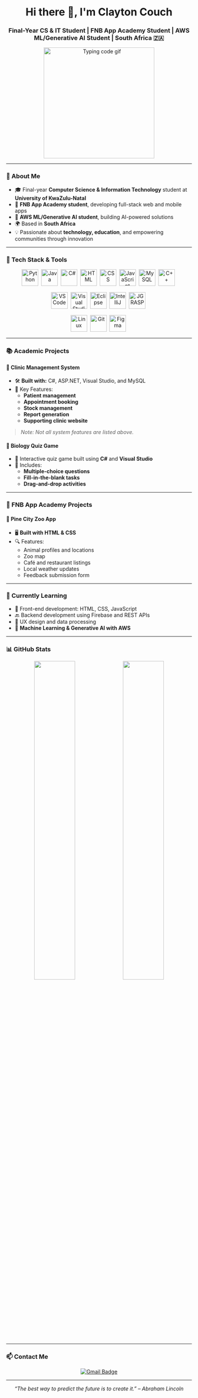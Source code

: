 <!-- GitHub Profile README -->

<h1 align="center">Hi there 👋, I'm Clayton Couch</h1>
<h3 align="center">Final-Year CS & IT Student | FNB App Academy Student | AWS ML/Generative AI Student | South Africa 🇿🇦</h3>

<p align="center">
  <img src="https://media.giphy.com/media/qgQUggAC3Pfv687qPC/giphy.gif" width="300" alt="Typing code gif"/>
</p>

---

### 🧠 About Me

- 🎓 Final-year **Computer Science & Information Technology** student at **University of KwaZulu-Natal**
- 💼 **FNB App Academy student**, developing full-stack web and mobile apps
- 🤖 **AWS ML/Generative AI student**, building AI-powered solutions
- 🌍 Based in **South Africa**
- 💡 Passionate about **technology, education**, and empowering communities through innovation

---

### 🚀 Tech Stack & Tools

<div align="center">

<!-- Languages -->
<img src="https://cdn.jsdelivr.net/gh/devicons/devicon/icons/python/python-original.svg" title="Python" width="45"/>&nbsp;
<img src="https://cdn.jsdelivr.net/gh/devicons/devicon/icons/java/java-original.svg" title="Java" width="45"/>&nbsp;
<img src="https://cdn.jsdelivr.net/gh/devicons/devicon/icons/csharp/csharp-original.svg" title="C#" width="45"/>&nbsp;
<img src="https://cdn.jsdelivr.net/gh/devicons/devicon/icons/html5/html5-original.svg" title="HTML" width="45"/>&nbsp;
<img src="https://cdn.jsdelivr.net/gh/devicons/devicon/icons/css3/css3-original.svg" title="CSS" width="45"/>&nbsp;
<img src="https://cdn.jsdelivr.net/gh/devicons/devicon/icons/javascript/javascript-original.svg" title="JavaScript" width="45"/>&nbsp;
<img src="https://cdn.jsdelivr.net/gh/devicons/devicon/icons/mysql/mysql-original.svg" title="MySQL" width="45"/>&nbsp;
<img src="https://cdn.jsdelivr.net/gh/devicons/devicon/icons/cplusplus/cplusplus-original.svg" title="C++" width="45"/>&nbsp;

<!-- Tools & IDEs -->
<img src="https://cdn.jsdelivr.net/gh/devicons/devicon/icons/vscode/vscode-original.svg" title="VS Code" width="45"/>&nbsp;
<img src="https://cdn.jsdelivr.net/gh/devicons/devicon/icons/visualstudio/visualstudio-plain.svg" title="Visual Studio" width="45"/>&nbsp;
<img src="https://cdn.jsdelivr.net/gh/devicons/devicon/icons/eclipse/eclipse-original.svg" title="Eclipse" width="45"/>&nbsp;
<img src="https://cdn.jsdelivr.net/gh/devicons/devicon/icons/intellij/intellij-original.svg" title="IntelliJ" width="45"/>&nbsp;
<img src="https://upload.wikimedia.org/wikipedia/commons/5/5f/JGRASP_Icon.png" title="JGRASP" width="45"/>&nbsp;

<!-- Platforms & Other Tools -->
<img src="https://cdn.jsdelivr.net/gh/devicons/devicon/icons/linux/linux-original.svg" title="Linux" width="45"/>&nbsp;
<img src="https://cdn.jsdelivr.net/gh/devicons/devicon/icons/git/git-original.svg" title="Git" width="45"/>&nbsp;
<img src="https://cdn.jsdelivr.net/gh/devicons/devicon/icons/figma/figma-original.svg" title="Figma" width="45"/>&nbsp;

</div>

---

### 📚 Academic Projects

#### 🏥 Clinic Management System

- 🛠️ **Built with:** C#, ASP.NET, Visual Studio, and MySQL  
- 🔹 Key Features:
  - **Patient management**
  - **Appointment booking**
  - **Stock management**
  - **Report generation**
  - **Supporting clinic website**

> *Note: Not all system features are listed above.*

#### 🧬 Biology Quiz Game

- 🧠 Interactive quiz game built using **C#** and **Visual Studio**
- 📘 Includes:
  - **Multiple-choice questions**
  - **Fill-in-the-blank tasks**
  - **Drag-and-drop activities**

---

### 💼 FNB App Academy Projects


#### 🐾 Pine City Zoo App

- 🖥️ **Built with HTML & CSS**
- 🔍 Features:
  - Animal profiles and locations
  - Zoo map
  - Café and restaurant listings
  - Local weather updates
  - Feedback submission form

---

### 🌱 Currently Learning

- 🎨 Front-end development: HTML, CSS, JavaScript  
- 🔙 Backend development using Firebase and REST APIs  
- 🧠 UX design and data processing  
- 🤖 **Machine Learning & Generative AI with AWS**

---

### 📊 GitHub Stats

<p align="center">
  <img src="https://github-readme-stats.vercel.app/api?username=clayton-couch&show_icons=true&theme=github_dark" width="47%"/>
  <img src="https://github-readme-streak-stats.herokuapp.com/?user=clayton-couch&theme=github-dark-blue" width="47%"/>
</p>

---

### 📫 Contact Me

<p align="center">
  <a href="mailto:claytoncouch103@gmail.com">
    <img src="https://img.shields.io/badge/Gmail-D14836?style=for-the-badge&logo=gmail&logoColor=white" alt="Gmail Badge"/>
  </a>
</p>

---

<p align="center">
  <em>“The best way to predict the future is to create it.” – Abraham Lincoln</em>
</p>



